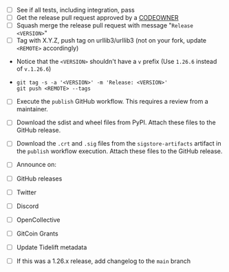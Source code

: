 * [ ]  See if all tests, including integration, pass
* [ ]  Get the release pull request approved by a [CODEOWNER](https://github.com/urllib3/urllib3/blob/main/.github/CODEOWNERS)
* [ ]  Squash merge the release pull request with message "`Release <VERSION>`"
* [ ]  Tag with X.Y.Z, push tag on urllib3/urllib3 (not on your fork, update `<REMOTE>` accordingly)
  * Notice that the `<VERSION>` shouldn't have a `v` prefix (Use `1.26.6` instead of `v.1.26.6`)
  * ```
    git tag -s -a '<VERSION>' -m 'Release: <VERSION>'
    git push <REMOTE> --tags
    ```
* [ ]  Execute the `publish` GitHub workflow. This requires a review from a maintainer.
* [ ]  Download the sdist and wheel files from PyPI. Attach these files to the GitHub release.
* [ ]  Download the `.crt` and `.sig` files from the `sigstore-artifacts` artifact in the `publish` workflow execution. Attach these files to the GitHub release.
* [ ]  Announce on:
  
  * [ ]  GitHub releases
  * [ ]  Twitter
  * [ ]  Discord
  * [ ]  OpenCollective
  * [ ]  GitCoin Grants
* [ ]  Update Tidelift metadata
* [ ]  If this was a 1.26.x release, add changelog to the `main` branch
